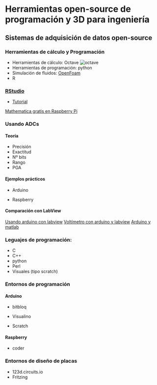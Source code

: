 
# Herramientas open-source de programación y 3D para ingeniería 

## Sistemas de adquisición de datos open-source 

### Herramientas de cálculo y Programación
* Herramientas de cálculo: Octave
![octave](http://mcx.sourceforge.net/upload/octave_mcxlab.png)
* Herramientas de programación: python
* Simulación de fluidos: [OpenFoam](http://www.openfoam.com/)
* R

### [RStudio](http://www.rstudio.com)

* [Tutorial](http://javacasm.github.io//Aprendiendo-a-usar-R/ )

[Mathematica gratis en Raspberry Pi](http://www.wolfram.com/raspberry-pi/)

### Usando ADCs

#### Teoría

* Precisión
* Exactitud
* Nº bits
* Rango
* PGA

#### Ejemplos prácticos

* Arduino

* Raspberry


#### Comparación con LabView

[Usando arduino con labview](https://geekytheory.com/arduino-y-labview/)
[Voltímetro con arduino y labview](https://geekytheory.com/labview-arduino-voltimetro/)
[Arduino y matlab](https://geekytheory.com/matlab-arduino-serial-port-communication/)

### Leguajes de programación:

* C
* C++
* python
* Perl
* Visuales (tipo scratch)



### Entornos de programación

#### Arduino

* bitbloq

* Visualino

* Scratch


#### Raspberry

* coder

### Entornos de diseño de placas

* 123d.circuits.io
* Fritzing

